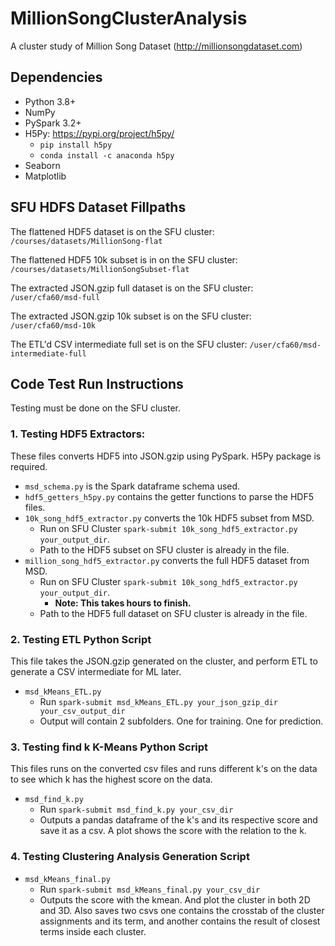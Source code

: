# MillionSongClusterAnalysis

A cluster study of Million Song Dataset (http://millionsongdataset.com)

## Dependencies

* Python 3.8+
* NumPy
* PySpark 3.2+
* H5Py: https://pypi.org/project/h5py/ 
    - `pip install h5py`
    - `conda install -c anaconda h5py` 
* Seaborn
* Matplotlib


## SFU HDFS Dataset Fillpaths

The flattened HDF5 dataset is on the SFU cluster: `/courses/datasets/MillionSong-flat`

The flattened HDF5 10k subset is in on the SFU cluster: `/courses/datasets/MillionSongSubset-flat`

The extracted JSON.gzip full dataset is on the SFU cluster: `/user/cfa60/msd-full`

The extracted JSON.gzip 10k subset is on the SFU cluster: `/user/cfa60/msd-10k`

The ETL'd CSV intermediate full set is on the SFU cluster: `/user/cfa60/msd-intermediate-full`

## Code Test Run Instructions

Testing must be done on the SFU cluster.

### 1. Testing HDF5 Extractors:
These files converts HDF5 into JSON.gzip using PySpark. H5Py package is required.
* `msd_schema.py` is the Spark dataframe schema used.
* `hdf5_getters_h5py.py` contains the getter functions to parse the HDF5 files.
* `10k_song_hdf5_extractor.py` converts the 10k HDF5 subset from MSD.
    - Run on SFU Cluster `spark-submit 10k_song_hdf5_extractor.py your_output_dir`.
    - Path to the HDF5 subset on SFU cluster is already in the file.
* `million_song_hdf5_extractor.py` converts the full HDF5 dataset from MSD.
    - Run on SFU Cluster `spark-submit 10k_song_hdf5_extractor.py your_output_dir`. 
        - **Note: This takes hours to finish.**
    - Path to the HDF5 full dataset on SFU cluster is already in the file.


### 2. Testing ETL Python Script
This file takes the JSON.gzip generated on the cluster, and perform ETL to generate a CSV intermediate for ML later.
* `msd_kMeans_ETL.py`
    - Run `spark-submit msd_kMeans_ETL.py your_json_gzip_dir your_csv_output_dir`
    - Output will contain 2 subfolders. One for training. One for prediction.

### 3. Testing find k K-Means Python Script
This files runs on the converted csv files and runs different k's on the data to see which k has the highest score on the data.
* `msd_find_k.py`
    - Run `spark-submit msd_find_k.py your_csv_dir`
    - Outputs a pandas dataframe of the k's and its respective score and save it as a csv. A plot shows the score with the relation to the k.

### 4. Testing Clustering Analysis Generation Script
* `msd_kMeans_final.py`
    - Run `spark-submit msd_kMeans_final.py your_csv_dir`
    - Outputs the score with the kmean. And plot the cluster in both 2D and 3D. Also saves two csvs one contains the crosstab of the cluster assignments and its term, and another contains the result of closest terms inside each cluster.
